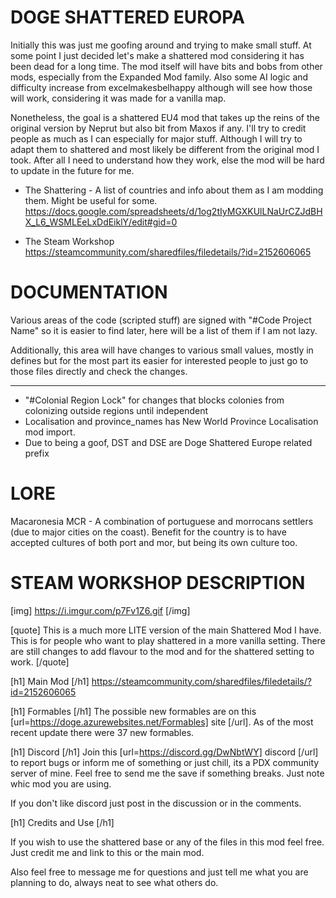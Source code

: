 # DOGE SHATTERED EUROPA
Initially this was just me goofing around and trying to make small stuff. At some point I just decided let's make a shattered
mod considering it has been dead for a long time. The mod itself will have bits and bobs from other mods, especially from the Expanded Mod family.
Also some AI logic and difficulty increase from excelmakesbelhappy although will see how those will work, considering it was made for a vanilla map.

Nonetheless, the goal is a shattered EU4 mod that takes up the reins of the original version by Neprut but also bit from Maxos if any.
I'll try to credit people as much as I can especially for major stuff. Although I will try to adapt them to shattered and most likely be different
from the original mod I took. After all I need to understand how they work, else the mod will be hard to update in the future for me.


- The Shattering - A list of countries and info about them as I am modding them. Might be useful for some.
https://docs.google.com/spreadsheets/d/1og2tIyMGXKUlLNaUrCZJdBHX_L6_WSMLEeLxDdEiklY/edit#gid=0

- The Steam Workshop
https://steamcommunity.com/sharedfiles/filedetails/?id=2152606065


# DOCUMENTATION

Various areas of the code (scripted stuff) are signed with "#Code Project Name" so it is easier to find later, here will be a list of them if I am not lazy.

Additionally, this area will have changes to various small values, mostly in defines but for the most part its easier for interested people to just go to those files directly and check the changes.

---------------------------------------------------------
- "#Colonial Region Lock" for changes that blocks colonies from colonizing outside regions until independent
- Localisation and province_names has New World Province Localisation mod import.
- Due to being a goof, DST and DSE are Doge Shattered Europe related prefix


# LORE

Macaronesia MCR - A combination of portuguese and morrocans settlers (due to major cities on the coast). Benefit for the country is to have accepted cultures of both port and mor, but being its own culture too.


# STEAM WORKSHOP DESCRIPTION
[img] https://i.imgur.com/p7Fv1Z6.gif [/img]


[quote] This is a much more LITE version of the main Shattered Mod I have. This is for people who want to play shattered in a more vanilla setting. There are still changes to add flavour to the mod and for the shattered setting to work. [/quote]

[h1] Main Mod [/h1]
https://steamcommunity.com/sharedfiles/filedetails/?id=2152606065 

[h1] Formables [/h1]
The possible new formables are on this [url=https://doge.azurewebsites.net/Formables] site [/url]. As of the most recent update there were 37 new formables.

[h1] Discord [/h1]
Join this [url=https://discord.gg/DwNbtWY] discord [/url] to report bugs or inform me of something or just chill, its a PDX community server of mine. Feel free to send me the save if something breaks. Just note whic mod you are using.

If you don't like discord just post in the discussion or in the comments.

[h1] Credits and Use [/h1]

If you wish to use the shattered base or any of the files in this mod feel free. Just credit me and link to this or the main mod.

Also feel free to message me for questions and just tell me what you are planning to do, always neat to see what others do.